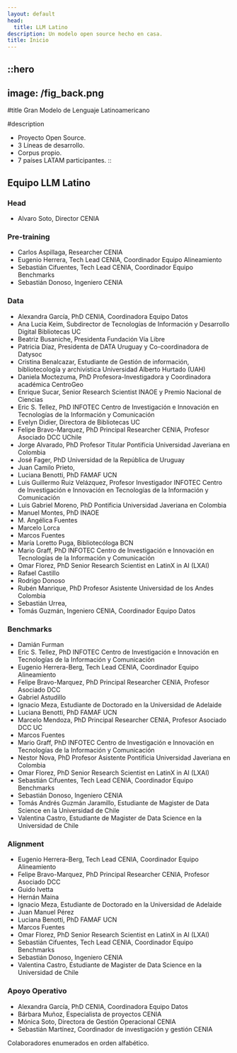 ```yaml
---
layout: default
head:
  title: LLM Latino
description: Un modelo open source hecho en casa.
title: Inicio
---
```


::hero
---
image: /fig_back.png
---
#title
Gran Modelo de Lenguaje Latinoamericano

#description
- Proyecto Open Source.
- 3 Líneas de desarrollo.
- Corpus propio.
- 7 países LATAM participantes.
::

## Equipo LLM Latino

### Head
- Alvaro Soto, Director CENIA

### Pre-training
- Carlos Aspillaga, Researcher CENIA
- Eugenio Herrera, Tech Lead CENIA, Coordinador Equipo Alineamiento
- Sebastián Cifuentes, Tech Lead CENIA, Coordinador Equipo Benchmarks
- Sebastián Donoso, Ingeniero CENIA


### Data
- Alexandra García, PhD CENIA, Coordinadora Equipo Datos
- Ana Lucia Keim, Subdirector de Tecnologías de Información y Desarrollo Digital Bibliotecas UC
- Beatriz Busaniche, Presidenta Fundación Vía Libre
- Patricia Díaz, Presidenta de DATA Uruguay y Co-coordinadora de Datysoc
- Cristina Benalcazar, Estudiante de Gestión de información, bibliotecología y archivística Universidad Alberto Hurtado (UAH) 
- Daniela Moctezuma, PhD Profesora-Investigadora y Coordinadora académica CentroGeo
- Enrique Sucar, Senior Research Scientist INAOE y Premio Nacional de Ciencias
- Eric S. Tellez, PhD INFOTEC Centro de Investigación e Innovación en Tecnologías de la Información y Comunicación
- Evelyn Didier, Directora de Bibliotecas UC
- Felipe Bravo-Marquez, PhD Principal Researcher CENIA, Profesor Asociado DCC UChile
- Jorge Alvarado, PhD Profesor Titular Pontificia Universidad Javeriana en Colombia
- José Fager, PhD Universidad de la República de Uruguay
- Juan Camilo Prieto, 
- Luciana Benotti, PhD FAMAF UCN
- Luis Guillermo Ruiz Velázquez, Profesor Investigador INFOTEC Centro de Investigación e Innovación en Tecnologías de la Información y Comunicación
- Luis Gabriel Moreno, PhD Pontificia Universidad Javeriana en Colombia
- Manuel Montes, PhD INAOE
- M. Angélica Fuentes
- Marcelo Lorca 
- Marcos Fuentes
- María Loretto Puga, Bibliotecóloga BCN
- Mario Graff, PhD INFOTEC Centro de Investigación e Innovación en Tecnologías de la Información y Comunicación
- Omar Florez, PhD Senior Research Scientist en LatinX in AI (LXAI)
- Rafael Castillo 
- Rodrigo Donoso
- Rubén Manrique, PhD Profesor Asistente Universidad de los Andes Colombia
- Sebastián Urrea, 
- Tomás Guzmán, Ingeniero CENIA, Coordinador Equipo Datos

### Benchmarks
- Damián Furman
- Eric S. Tellez, PhD INFOTEC Centro de Investigación e Innovación en Tecnologías de la Información y Comunicación
- Eugenio Herrera-Berg, Tech Lead CENIA, Coordinador Equipo Alineamiento
- Felipe Bravo-Marquez, PhD Principal Researcher CENIA, Profesor Asociado DCC
- Gabriel Astudillo
- Ignacio Meza, Estudiante de Doctorado en la Universidad de Adelaide
- Luciana Benotti, PhD FAMAF UCN
- Marcelo Mendoza, PhD Principal Researcher CENIA, Profesor Asociado DCC UC
- Marcos Fuentes
- Mario Graff, PhD INFOTEC Centro de Investigación e Innovación en Tecnologías de la Información y Comunicación
- Nestor Nova, PhD Profesor Asistente Pontificia Universidad Javeriana en Colombia
- Omar Florez, PhD Senior Research Scientist en LatinX in AI (LXAI)
- Sebastián Cifuentes, Tech Lead CENIA, Coordinador Equipo Benchmarks
- Sebastián Donoso, Ingeniero CENIA
- Tomás Andrés Guzmán Jaramillo, Estudiante de Magister de Data Science en la Universidad de Chile
- Valentina Castro, Estudiante de Magister de Data Science en la Universidad de Chile


### Alignment
- Eugenio Herrera-Berg, Tech Lead CENIA, Coordinador Equipo Alineamiento
- Felipe Bravo-Marquez, PhD Principal Researcher CENIA, Profesor Asociado DCC
- Guido Ivetta
- Hernán Maina
- Ignacio Meza, Estudiante de Doctorado en la Universidad de Adelaide
- Juan Manuel Pérez
- Luciana Benotti, PhD FAMAF UCN
- Marcos Fuentes
- Omar Florez, PhD Senior Research Scientist en LatinX in AI (LXAI)
- Sebastián Cifuentes, Tech Lead CENIA, Coordinador Equipo Benchmarks
- Sebastián Donoso, Ingeniero CENIA
- Valentina Castro, Estudiante de Magister de Data Science en la Universidad de Chile


### Apoyo Operativo

- Alexandra García, PhD CENIA, Coordinadora Equipo Datos
- Bárbara Muñoz, Especialista de proyectos CENIA
- Mónica Soto, Directora de Gestión Operacional CENIA
- Sebastián Martínez, Coordinador de investigación y gestión CENIA

Colaboradores enumerados en orden alfabético.


